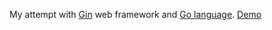 My attempt with [Gin](https://gin-gonic.github.io/gin/) web framework and [Go language](http://www.golang.org/). [Demo](https://safe-inlet-91855.herokuapp.com/)
